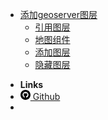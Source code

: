 * [添加geoserver图层](zh-cn/add_geoserver_layers.md)
    * [引用图层](zh-cn/add_geoserver_layers-0.md)  
    * [地图组件](zh-cn/add_geoserver_layers-1.md)  
    * [添加图层](zh-cn/add_geoserver_layers-2.md)  
    * [隐藏图层](zh-cn/add_geoserver_layers-3.md)  
- **Links**
- [<svg xmlns="http://www.w3.org/2000/svg" width="16" height="16" viewBox="0 0 24 24"><path d="M12 0c-6.627 0-12 5.373-12 12s5.373 12 12 12 12-5.373 12-12-5.373-12-12-12zm2.218 18.616c-.354.069-.468-.149-.468-.336v-1.921c0-.653-.229-1.079-.481-1.296 1.56-.173 3.198-.765 3.198-3.454 0-.765-.273-1.389-.721-1.879.072-.177.312-.889-.069-1.853 0 0-.587-.188-1.923.717-.561-.154-1.159-.231-1.754-.234-.595.003-1.193.08-1.753.235-1.337-.905-1.925-.717-1.925-.717-.379.964-.14 1.676-.067 1.852-.448.49-.722 1.114-.722 1.879 0 2.682 1.634 3.282 3.189 3.459-.2.175-.381.483-.444.936-.4.179-1.413.488-2.037-.582 0 0-.37-.672-1.073-.722 0 0-.683-.009-.048.426 0 0 .46.215.777 1.024 0 0 .405 1.25 2.353.826v1.303c0 .185-.113.402-.462.337-2.782-.925-4.788-3.549-4.788-6.641 0-3.867 3.135-7 7-7s7 3.133 7 7c0 3.091-2.003 5.715-4.782 6.641z"/></svg> Github](https://github.com/pizzcato)
- 

